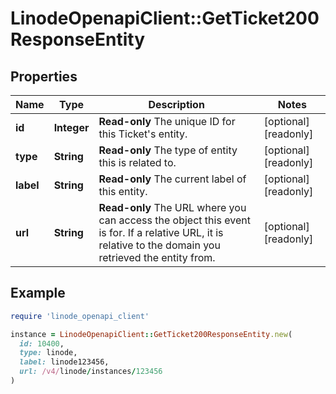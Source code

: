 # LinodeOpenapiClient::GetTicket200ResponseEntity

## Properties

| Name | Type | Description | Notes |
| ---- | ---- | ----------- | ----- |
| **id** | **Integer** | __Read-only__ The unique ID for this Ticket&#39;s entity. | [optional][readonly] |
| **type** | **String** | __Read-only__ The type of entity this is related to. | [optional][readonly] |
| **label** | **String** | __Read-only__ The current label of this entity. | [optional][readonly] |
| **url** | **String** | __Read-only__ The URL where you can access the object this event is for. If a relative URL, it is relative to the domain you retrieved the entity from. | [optional][readonly] |

## Example

```ruby
require 'linode_openapi_client'

instance = LinodeOpenapiClient::GetTicket200ResponseEntity.new(
  id: 10400,
  type: linode,
  label: linode123456,
  url: /v4/linode/instances/123456
)
```

